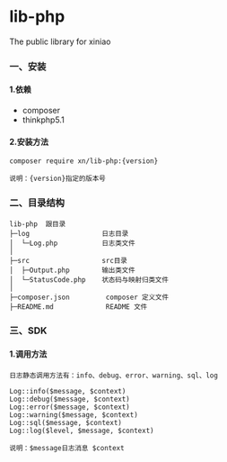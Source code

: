 # lib-php
The public library for xiniao

### 一、安装
#### 1.依赖
* composer
* thinkphp5.1

#### 2.安装方法
```
composer require xn/lib-php:{version}

说明：{version}指定的版本号
```
### 二、目录结构

```
lib-php  跟目录
├─log                  日志目录
│  └─Log.php           日志类文件
│
├─src                  src目录
│  ├─Output.php        输出类文件 
│  └─StatusCode.php    状态码与映射归类文件
│
├─composer.json         composer 定义文件
├─README.md             README 文件
```

### 三、SDK

#### 1.调用方法

```
日志静态调用方法有：info、debug、error、warning、sql、log

Log::info($message, $context)
Log::debug($message, $context)
Log::error($message, $context)
Log::warning($message, $context)
Log::sql($message, $context)
Log::log($level, $message, $context)

说明：$message日志消息 $context

```